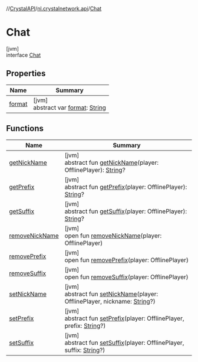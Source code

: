 //[CrystalAPI](../../../index.md)/[nl.crystalnetwork.api](../index.md)/[Chat](index.md)

# Chat

[jvm]\
interface [Chat](index.md)

## Properties

| Name | Summary |
|---|---|
| [format](format.md) | [jvm]<br>abstract var [format](format.md): [String](https://kotlinlang.org/api/latest/jvm/stdlib/kotlin/-string/index.html) |

## Functions

| Name | Summary |
|---|---|
| [getNickName](get-nick-name.md) | [jvm]<br>abstract fun [getNickName](get-nick-name.md)(player: OfflinePlayer): [String](https://kotlinlang.org/api/latest/jvm/stdlib/kotlin/-string/index.html)? |
| [getPrefix](get-prefix.md) | [jvm]<br>abstract fun [getPrefix](get-prefix.md)(player: OfflinePlayer): [String](https://kotlinlang.org/api/latest/jvm/stdlib/kotlin/-string/index.html)? |
| [getSuffix](get-suffix.md) | [jvm]<br>abstract fun [getSuffix](get-suffix.md)(player: OfflinePlayer): [String](https://kotlinlang.org/api/latest/jvm/stdlib/kotlin/-string/index.html)? |
| [removeNickName](remove-nick-name.md) | [jvm]<br>open fun [removeNickName](remove-nick-name.md)(player: OfflinePlayer) |
| [removePrefix](remove-prefix.md) | [jvm]<br>open fun [removePrefix](remove-prefix.md)(player: OfflinePlayer) |
| [removeSuffix](remove-suffix.md) | [jvm]<br>open fun [removeSuffix](remove-suffix.md)(player: OfflinePlayer) |
| [setNickName](set-nick-name.md) | [jvm]<br>abstract fun [setNickName](set-nick-name.md)(player: OfflinePlayer, nickname: [String](https://kotlinlang.org/api/latest/jvm/stdlib/kotlin/-string/index.html)?) |
| [setPrefix](set-prefix.md) | [jvm]<br>abstract fun [setPrefix](set-prefix.md)(player: OfflinePlayer, prefix: [String](https://kotlinlang.org/api/latest/jvm/stdlib/kotlin/-string/index.html)?) |
| [setSuffix](set-suffix.md) | [jvm]<br>abstract fun [setSuffix](set-suffix.md)(player: OfflinePlayer, suffix: [String](https://kotlinlang.org/api/latest/jvm/stdlib/kotlin/-string/index.html)?) |
